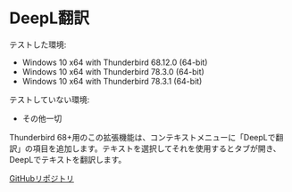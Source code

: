 DeepL翻訳
=====================

テストした環境:
- Windows 10 x64 with Thunderbird 68.12.0 (64-bit)
- Windows 10 x64 with Thunderbird 78.3.0 (64-bit)
- Windows 10 x64 with Thunderbird 78.3.1 (64-bit)

テストしていない環境:
- その他一切

Thunderbird 68+用のこの拡張機能は、コンテキストメニューに「DeepLで翻訳」の項目を追加します。テキストを選択してそれを使用するとタブが開き、DeepLでテキストを翻訳します。

[GitHubリポジトリ](https://github.com/itagagaki/DeepL-Selected-Text/)
